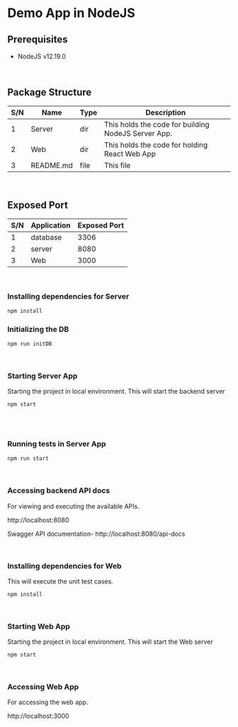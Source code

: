 # Demo App in NodeJS

## Prerequisites
- NodeJS v12.19.0

<br>

## Package Structure
| S/N | Name | Type | Description |
|-----|------|------|-------------|
| 1 | Server | dir | This holds the code for building NodeJS Server App.
| 2 | Web | dir | This holds the code for holding React Web App |
| 3 | README.md | file | This file |


<br>

## Exposed Port
| S/N | Application | Exposed Port |
|-----|-------------|--------------|
| 1 | database | 3306 |
| 2 | server | 8080 |
| 3 | Web | 3000 |


<br>



### Installing dependencies for Server
```bash
npm install
```

### Initializing the DB
```bash
npm run initDB
```

<br>

### Starting Server App
Starting the project in local environment.
This will start the backend server
```bash
npm start
```
<br>

<br>

### Running tests in Server App

```bash
npm run start
```
<br>

### Accessing backend API docs
For viewing and executing the available APIs.

http://localhost:8080

Swagger API documentation- 
http://localhost:8080/api-docs


<br>

### Installing dependencies for Web
This will execute the unit test cases.
```bash
npm install
```

<br>

### Starting Web App
Starting the project in local environment.
This will start the Web server
```bash
npm start
```
<br>

### Accessing Web App
For accessing the web app.

http://localhost:3000

<br>
